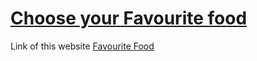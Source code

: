 # [Choose your Favourite food](https://resplendent-dolphin-291d23.netlify.app/)

Link of this website [Favourite Food](https://resplendent-dolphin-291d23.netlify.app/)

